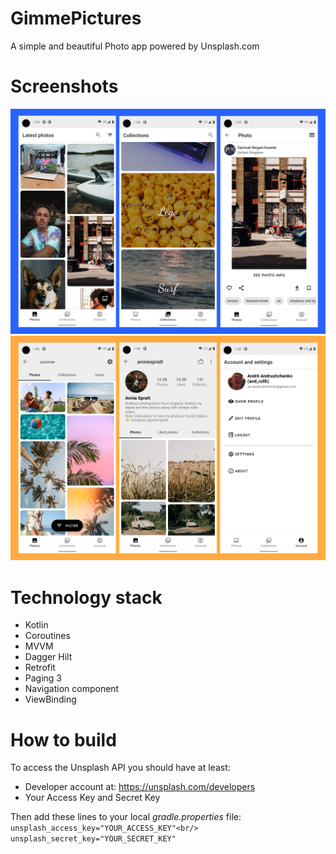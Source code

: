 # GimmePictures
A simple and beautiful Photo app powered by Unsplash.com

# Screenshots
![Screen 1](/screenshots/Screenshot1.png?raw=true "Screen 1")
![Screen 2](/screenshots/Screenshot2.png?raw=true "Screen 2")

# Technology stack

* Kotlin
* Coroutines
* MVVM
* Dagger Hilt
* Retrofit
* Paging 3
* Navigation component
* ViewBinding

# How to build
To access the Unsplash API you should have at least:
* Developer account at: https://unsplash.com/developers
* Your Access Key and Secret Key

Then add these lines to your local *gradle.properties* file:
`
unsplash_access_key="YOUR_ACCESS_KEY"<br/>
unsplash_secret_key="YOUR_SECRET_KEY"
`




